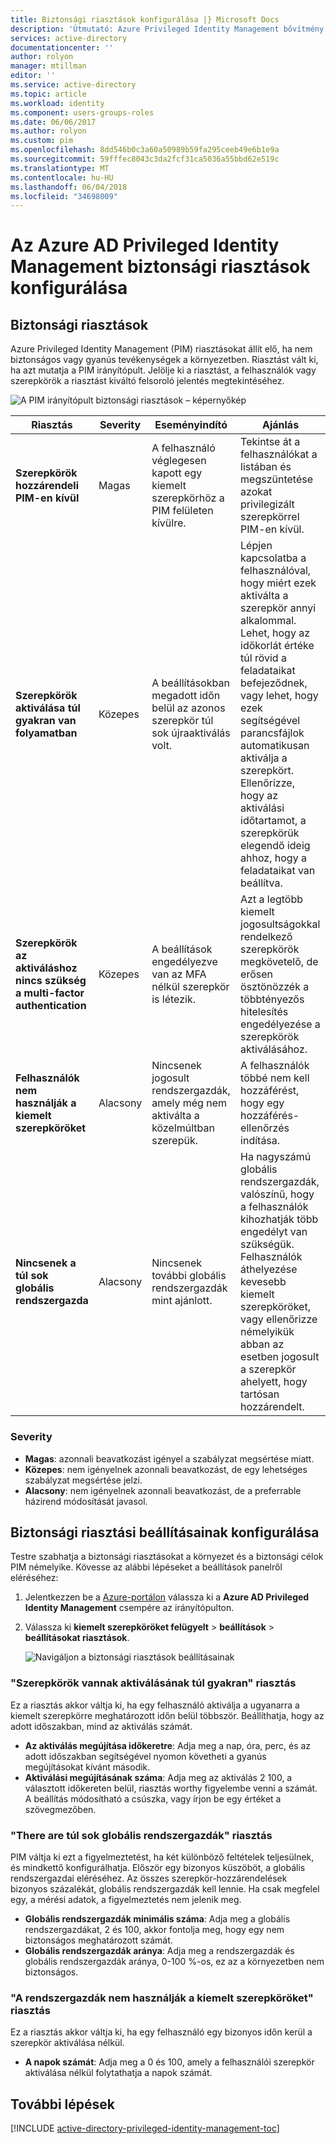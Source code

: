 ```yaml
---
title: Biztonsági riasztások konfigurálása |} Microsoft Docs
description: 'Útmutató: Azure Privileged Identity Management bővítmény biztonsági riasztások konfigurálása.'
services: active-directory
documentationcenter: ''
author: rolyon
manager: mtillman
editor: ''
ms.service: active-directory
ms.topic: article
ms.workload: identity
ms.component: users-groups-roles
ms.date: 06/06/2017
ms.author: rolyon
ms.custom: pim
ms.openlocfilehash: 8dd546b0c3a60a50989b59fa295ceeb49e6b1e9a
ms.sourcegitcommit: 59fffec8043c3da2fcf31ca5036a55bbd62e519c
ms.translationtype: MT
ms.contentlocale: hu-HU
ms.lasthandoff: 06/04/2018
ms.locfileid: "34698009"
---
```

# <a name="how-to-configure-security-alerts-in-azure-ad-privileged-identity-management"></a>Az Azure AD Privileged Identity Management biztonsági riasztások konfigurálása
## <a name="security-alerts"></a>Biztonsági riasztások
Azure Privileged Identity Management (PIM) riasztásokat állít elő, ha nem biztonságos vagy gyanús tevékenységek a környezetben. Riasztást vált ki, ha azt mutatja a PIM irányítópult. Jelölje ki a riasztást, a felhasználók vagy szerepkörök a riasztást kiváltó felsoroló jelentés megtekintéséhez.

![A PIM irányítópult biztonsági riasztások – képernyőkép][1]

| Riasztás | Severity | Eseményindító | Ajánlás |
| --- | --- | --- | --- |
| **Szerepkörök hozzárendeli PIM-en kívül** |Magas |A felhasználó véglegesen kapott egy kiemelt szerepkörhöz a PIM felületen kívülre. |Tekintse át a felhasználókat a listában és megszüntetése azokat privilegizált szerepkörrel PIM-en kívül. |
| **Szerepkörök aktiválása túl gyakran van folyamatban** |Közepes |A beállításokban megadott időn belül az azonos szerepkör túl sok újraaktiválás volt. |Lépjen kapcsolatba a felhasználóval, hogy miért ezek aktiválta a szerepkör annyi alkalommal. Lehet, hogy az időkorlát értéke túl rövid a feladataikat befejeződnek, vagy lehet, hogy ezek segítségével parancsfájlok automatikusan aktiválja a szerepkört. Ellenőrizze, hogy az aktiválási időtartamot, a szerepkörük elegendő ideig ahhoz, hogy a feladataikat van beállítva. |
| **Szerepkörök az aktiváláshoz nincs szükség a multi-factor authentication** |Közepes |A beállítások engedélyezve van az MFA nélkül szerepkör is létezik. |Azt a legtöbb kiemelt jogosultságokkal rendelkező szerepkörök megkövetelő, de erősen ösztönözzék a többtényezős hitelesítés engedélyezése a szerepkörök aktiválásához. |
| **Felhasználók nem használják a kiemelt szerepköröket** |Alacsony |Nincsenek jogosult rendszergazdák, amely még nem aktiválta a közelmúltban szerepük. |A felhasználók többé nem kell hozzáférést, hogy egy hozzáférés-ellenőrzés indítása. |
| **Nincsenek a túl sok globális rendszergazda** |Alacsony |Nincsenek további globális rendszergazdák mint ajánlott. |Ha nagyszámú globális rendszergazdák, valószínű, hogy a felhasználók kihozhatják több engedélyt van szükségük. Felhasználók áthelyezése kevesebb kiemelt szerepköröket, vagy ellenőrizze némelyikük abban az esetben jogosult a szerepkör ahelyett, hogy tartósan hozzárendelt. |

### <a name="severity"></a>Severity
* **Magas**: azonnali beavatkozást igényel a szabályzat megsértése miatt. 
* **Közepes**: nem igényelnek azonnali beavatkozást, de egy lehetséges szabályzat megsértése jelzi.
* **Alacsony**: nem igényelnek azonnali beavatkozást, de a preferrable házirend módosítását javasol.

## <a name="configure-security-alert-settings"></a>Biztonsági riasztási beállításainak konfigurálása
Testre szabhatja a biztonsági riasztásokat a környezet és a biztonsági célok PIM némelyike. Kövesse az alábbi lépéseket a beállítások panelről eléréséhez:

1. Jelentkezzen be a [Azure-portálon](https://portal.azure.com/) válassza ki a **Azure AD Privileged Identity Management** csempére az irányítópulton.
2. Válassza ki **kiemelt szerepköröket felügyelt** > **beállítások** > **beállításokat riasztások**.
   
    ![Navigáljon a biztonsági riasztások beállításainak][2]

### <a name="roles-are-being-activated-too-frequently-alert"></a>"Szerepkörök vannak aktiválásának túl gyakran" riasztás
Ez a riasztás akkor váltja ki, ha egy felhasználó aktiválja a ugyanarra a kiemelt szerepkörre meghatározott időn belül többször. Beállíthatja, hogy az adott időszakban, mind az aktiválás számát.

* **Az aktiválás megújítása időkeretre**: Adja meg a nap, óra, perc, és az adott időszakban segítségével nyomon követheti a gyanús megújításokat kívánt második.
* **Aktiválási megújításának száma**: Adja meg az aktiválás 2 100, a választott időkereten belül, riasztás worthy figyelembe venni a számát. A beállítás módosítható a csúszka, vagy írjon be egy értéket a szövegmezőben.

### <a name="there-are-too-many-global-administrators-alert"></a>"There are túl sok globális rendszergazdák" riasztás
PIM váltja ki ezt a figyelmeztetést, ha két különböző feltételek teljesülnek, és mindkettő konfigurálhatja. Először egy bizonyos küszöböt, a globális rendszergazdai eléréséhez. Az összes szerepkör-hozzárendelések bizonyos százalékát, globális rendszergazdák kell lennie. Ha csak megfelel egy, a mérési adatok, a figyelmeztetés nem jelenik meg.  

* **Globális rendszergazdák minimális száma**: Adja meg a globális rendszergazdákat, 2 és 100, akkor fontolja meg, hogy egy nem biztonságos meghatározott számát.
* **Globális rendszergazdák aránya**: Adja meg a rendszergazdák és globális rendszergazdák aránya, 0-100 %-os, ez az a környezetben nem biztonságos.

### <a name="administrators-arent-using-their-privileged-roles-alert"></a>"A rendszergazdák nem használják a kiemelt szerepköröket" riasztás
Ez a riasztás akkor váltja ki, ha egy felhasználó egy bizonyos időn kerül a szerepkör aktiválása nélkül.

* **A napok számát**: Adja meg a 0 és 100, amely a felhasználói szerepkör aktiválása nélkül folytathatja a napok számát.

## <a name="next-steps"></a>További lépések
[!INCLUDE [active-directory-privileged-identity-management-toc](../../includes/active-directory-privileged-identity-management-toc.md)]

<!--Image references-->

[1]: ./media/active-directory-privileged-identity-management-how-to-configure-security-alerts/PIM_security_dash.png
[2]: ./media/active-directory-privileged-identity-management-how-to-configure-security-alerts/PIM_security_settings.png
